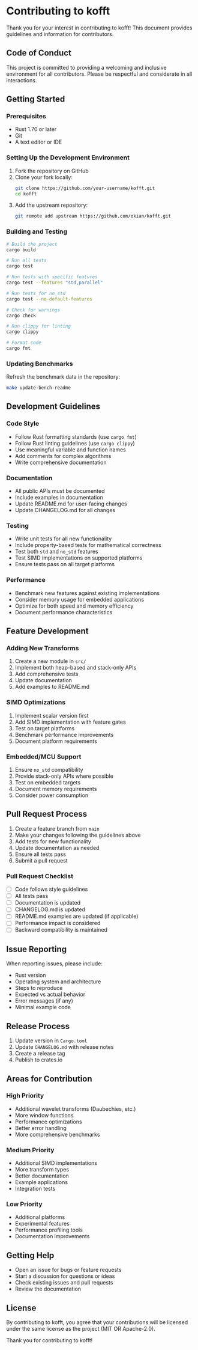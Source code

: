 # Contributing to kofft

Thank you for your interest in contributing to kofft! This document provides guidelines and information for contributors.

## Code of Conduct

This project is committed to providing a welcoming and inclusive environment for all contributors. Please be respectful and considerate in all interactions.

## Getting Started

### Prerequisites

- Rust 1.70 or later
- Git
- A text editor or IDE

### Setting Up the Development Environment

1. Fork the repository on GitHub
2. Clone your fork locally:
   ```bash
   git clone https://github.com/your-username/kofft.git
   cd kofft
   ```
3. Add the upstream repository:
   ```bash
   git remote add upstream https://github.com/okian/kofft.git
   ```

### Building and Testing

```bash
# Build the project
cargo build

# Run all tests
cargo test

# Run tests with specific features
cargo test --features "std,parallel"

# Run tests for no_std
cargo test --no-default-features

# Check for warnings
cargo check

# Run clippy for linting
cargo clippy

# Format code
cargo fmt
```

### Updating Benchmarks

Refresh the benchmark data in the repository:

```bash
make update-bench-readme
```

## Development Guidelines

### Code Style

- Follow Rust formatting standards (use `cargo fmt`)
- Follow Rust linting guidelines (use `cargo clippy`)
- Use meaningful variable and function names
- Add comments for complex algorithms
- Write comprehensive documentation

### Documentation

- All public APIs must be documented
- Include examples in documentation
- Update README.md for user-facing changes
- Update CHANGELOG.md for all changes

### Testing

- Write unit tests for all new functionality
- Include property-based tests for mathematical correctness
- Test both `std` and `no_std` features
- Test SIMD implementations on supported platforms
- Ensure tests pass on all target platforms

### Performance

- Benchmark new features against existing implementations
- Consider memory usage for embedded applications
- Optimize for both speed and memory efficiency
- Document performance characteristics

## Feature Development

### Adding New Transforms

1. Create a new module in `src/`
2. Implement both heap-based and stack-only APIs
3. Add comprehensive tests
4. Update documentation
5. Add examples to README.md

### SIMD Optimizations

1. Implement scalar version first
2. Add SIMD implementation with feature gates
3. Test on target platforms
4. Benchmark performance improvements
5. Document platform requirements

### Embedded/MCU Support

1. Ensure `no_std` compatibility
2. Provide stack-only APIs where possible
3. Test on embedded targets
4. Document memory requirements
5. Consider power consumption

## Pull Request Process

1. Create a feature branch from `main`
2. Make your changes following the guidelines above
3. Add tests for new functionality
4. Update documentation as needed
5. Ensure all tests pass
6. Submit a pull request

### Pull Request Checklist

- [ ] Code follows style guidelines
- [ ] All tests pass
- [ ] Documentation is updated
- [ ] CHANGELOG.md is updated
- [ ] README.md examples are updated (if applicable)
- [ ] Performance impact is considered
- [ ] Backward compatibility is maintained

## Issue Reporting

When reporting issues, please include:

- Rust version
- Operating system and architecture
- Steps to reproduce
- Expected vs actual behavior
- Error messages (if any)
- Minimal example code

## Release Process

1. Update version in `Cargo.toml`
2. Update `CHANGELOG.md` with release notes
3. Create a release tag
4. Publish to crates.io

## Areas for Contribution

### High Priority

- Additional wavelet transforms (Daubechies, etc.)
- More window functions
- Performance optimizations
- Better error handling
- More comprehensive benchmarks

### Medium Priority

- Additional SIMD implementations
- More transform types
- Better documentation
- Example applications
- Integration tests

### Low Priority

- Additional platforms
- Experimental features
- Performance profiling tools
- Documentation improvements

## Getting Help

- Open an issue for bugs or feature requests
- Start a discussion for questions or ideas
- Check existing issues and pull requests
- Review the documentation

## License

By contributing to kofft, you agree that your contributions will be licensed under the same license as the project (MIT OR Apache-2.0).

Thank you for contributing to kofft! 
